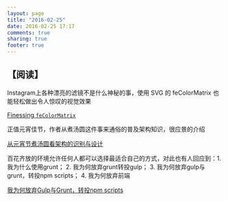 ```yaml
---
layout: page
title: "2016-02-25"
date: 2016-02-25 17:17
comments: true
sharing: true
footer: true
---
```


## 【阅读】

Instagram上各种漂亮的滤镜不是什么神秘的事，使用 SVG 的 feColorMatrix 也能轻松做出令人惊叹的视觉效果

[Finessing `feColorMatrix`](http://alistapart.com/article/finessing-fecolormatrix)

正值元宵佳节，作者从煮汤圆这件事来通俗的普及架构知识，很应景的介绍

[从元宵节煮汤圆看架构的识别与设计](http://mp.weixin.qq.com/s?__biz=MzA5Nzc4OTA1Mw==&mid=409250110&idx=1&sn=523e06634ecba32a08a614c58b6d35fb)

百花齐放的环境允许任何人都可以选择最适合自己的方式，对此也有人回应到：1. 我为什么使用grunt； 2. 我为何放弃grunt转投gulp； 3. 我为何放弃gulp与grunt，转投npm scripts； 4. 我为何放弃前端

[我为何放弃Gulp与Grunt，转投npm scripts](http://www.infoq.com/cn/news/2016/02/gulp-grunt-npm-scripts-part2)
